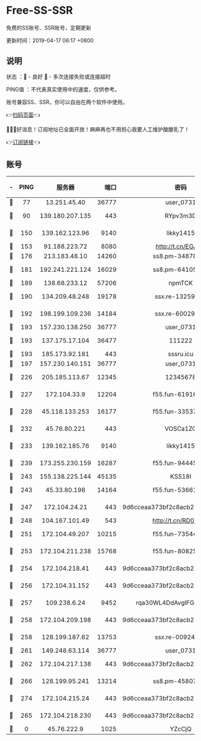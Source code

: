# Free-SS-SSR

免费的SS账号、SSR账号，定期更新

更新时间：2019-04-17 06:17 +0800

## 说明

状态     ：🙂 - 良好 🙁 - 多次连接失败或连接超时

PING值   ：不代表真实使用中的速度，仅供参考。

账号兼容SS、SSR，你可以自由在两个软件中使用。

👉[扫码页面](https://liesauer.github.io/Free-SS-SSR/)👈

🎉🎉🎉好消息！订阅地址已全面开放！麻麻再也不用担心我要人工维护酸酸乳了！

👉[订阅链接](https://www.liesauer.net/yogurt/subscribe?ACCESS_TOKEN=DAYxR3mMaZAsaqUb)👈

## 账号

|-|PING|服务器|端口|密码|加密方式|区域|
|:----:|:----:|:-----:|-----:|:----:|:----:|:----:|
|🙂|77|13.251.45.40|36777|user_0731|chacha20|SG|
|🙂|90|139.180.207.135|443|RYpv3m3D|aes-256-cfb|JP|
|🙂|150|139.162.123.96|9140|likky1415|aes-256-cfb|JP|
|🙂|153|91.188.223.72|8080|http://t.cn/EGJIyrl|rc4-md5|RU|
|🙂|176|213.183.48.10|14260|ss8.pm-34878771|rc4-md5|RU|
|🙂|181|192.241.221.124|16029|ss8.pm-64105106|aes-256-cfb|US|
|🙂|189|138.68.233.12|57206|npmTCK|rc4-md5|US|
|🙂|190|134.209.48.248|19178|ssx.re-13259815|aes-256-cfb|US|
|🙂|192|198.199.109.236|14184|ssx.re-60029667|aes-256-cfb|US|
|🙂|193|157.230.138.250|36777|user_0731|chacha20|US|
|🙂|193|137.175.17.104|36477|111222|aes-256-cfb|US|
|🙂|193|185.173.92.181|443|sssru.icu|rc4-md5|RU|
|🙂|197|157.230.140.151|36777|user_0731|chacha20|US|
|🙂|226|205.185.113.67|12345|12345678|aes-256-cfb|US|
|🙂|227|172.104.33.9|12204|f55.fun-61916609|aes-256-cfb|SG|
|🙂|228|45.118.133.253|16177|f55.fun-33537237|aes-256-cfb|SG|
|🙂|232|45.76.80.221|443|VOSCa1ZG|aes-256-cfb|DE|
|🙂|233|139.162.185.76|9140|likky1415|aes-256-cfb|DE|
|🙂|239|173.255.230.159|16287|f55.fun-94445716|aes-256-cfb|US|
|🙂|243|155.138.225.144|45135|KSS18l|rc4-md5|US|
|🙂|243|45.33.80.198|14164|f55.fun-53661570|aes-256-cfb|US|
|🙂|247|172.104.24.21|443|9d6cceaa373bf2c8acb22e60b6a58be6|aes-256-cfb|US|
|🙂|248|104.167.101.49|543|http://t.cn/RD0D7sx|rc4-md5|CA|
|🙂|251|172.104.49.207|10215|f55.fun-73544933|aes-256-cfb|SG|
|🙂|253|172.104.211.238|15768|f55.fun-80825568|aes-256-cfb|US|
|🙂|254|172.104.218.41|443|9d6cceaa373bf2c8acb22e60b6a58be6|aes-256-cfb|US|
|🙂|256|172.104.31.152|443|9d6cceaa373bf2c8acb22e60b6a58be6|aes-256-cfb|US|
|🙂|257|109.238.6.24|9452|rqa30WL4DdAvgIFG6Fs3znzTa|aes-256-cfb|FR|
|🙂|258|172.104.209.198|443|9d6cceaa373bf2c8acb22e60b6a58be6|aes-256-cfb|US|
|🙂|258|128.199.187.62|13753|ssx.re-00924872|aes-256-cfb|SG|
|🙂|261|149.248.63.114|36777|user_0731|chacha20|CA|
|🙂|262|172.104.217.138|443|9d6cceaa373bf2c8acb22e60b6a58be6|aes-256-cfb|US|
|🙂|266|128.199.95.241|13214|ss8.pm-45807279|aes-256-cfb|SG|
|🙂|274|172.104.215.24|443|9d6cceaa373bf2c8acb22e60b6a58be6|aes-256-cfb|US|
|🙂|265|172.104.218.230|443|9d6cceaa373bf2c8acb22e60b6a58be6|aes-256-cfb|US|
|🙁|0|45.76.222.9|1025|YZcCjQ|rc4-md5|JP|
